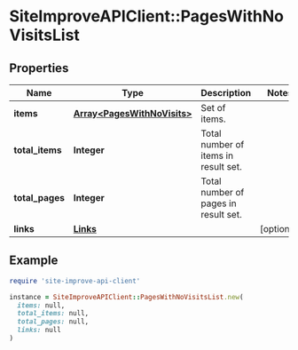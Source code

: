 # SiteImproveAPIClient::PagesWithNoVisitsList

## Properties

| Name | Type | Description | Notes |
| ---- | ---- | ----------- | ----- |
| **items** | [**Array&lt;PagesWithNoVisits&gt;**](PagesWithNoVisits.md) | Set of items. |  |
| **total_items** | **Integer** | Total number of items in result set. |  |
| **total_pages** | **Integer** | Total number of pages in result set. |  |
| **links** | [**Links**](Links.md) |  | [optional] |

## Example

```ruby
require 'site-improve-api-client'

instance = SiteImproveAPIClient::PagesWithNoVisitsList.new(
  items: null,
  total_items: null,
  total_pages: null,
  links: null
)
```

